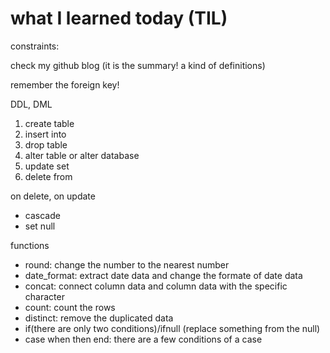 # what I learned today (TIL)
constraints:

check my github blog (it is the summary! a kind of definitions)

remember the foreign key!

DDL, DML
1. create table
2. insert into
3. drop table
4. alter table or alter database
5. update set
6. delete from

on delete, on update
- cascade
- set null

functions
- round: change the number to the nearest number
- date_format: extract date data and change the formate of date data
- concat: connect column data and column data with the specific character
- count: count the rows
- distinct: remove the duplicated data
- if(there are only two conditions)/ifnull (replace something from the null)
- case when then end: there are a few conditions of a case

